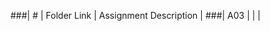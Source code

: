 ###| #   | Folder Link | Assignment Description |
###| A03 |             |                        |
